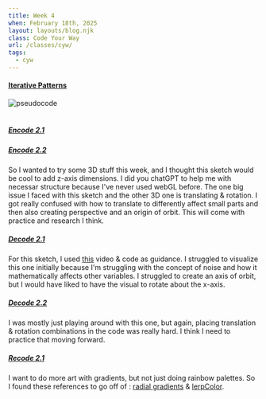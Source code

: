 ```yaml
---
title: Week 4
when: February 18th, 2025
layout: layouts/blog.njk
class: Code Your Way
url: /classes/cyw/
tags:
  - cyw
---
```


#### <a target="_blank" href="https://github.com/olivia-em/codeyourway">Iterative Patterns</a>

<div class="img-div">
<img class="blog-img" alt="pseudocode" src="https://cdn.glitch.me/d7ac8ce9-d6b5-4915-b92c-e6f0bf0d0c29/IMG_6303.jpg?v=1740355736091">
</div>
 <br>

##### <a target="_blank" href="https://olivia-em.github.io/codeyourway/decode3.1/index.html">Encode 2.1</a>

##### <a target="_blank" href="https://olivia-em.github.io/codeyourway/decode3.2/index.html">Encode 2.2</a>

So I wanted to try some 3D stuff this week, and I thought this sketch would be cool to add z-axis dimensions. I did you chatGPT
to help me with necessar structure because I've never used webGL before. The one big issue I faced with this sketch and the other 3D one is 
translating & rotation. I got really confused with how to translate to differently affect small parts and then also creating perspective and an origin of orbit. 
This will come with practice and research I think. 

 
##### <a target="_blank" href="https://olivia-em.github.io/codeyourway/decode3.3/index.html">Decode 2.1</a> 

For this sketch, I used <a target="_blank" href="https://www.youtube.com/watch?v=m3_eUixh89I">this</a> video & code as guidance. I struggled to visualize this one initially because I'm struggling with the concept of noise and 
how it mathematically affects other variables. I struggled to create an axis of orbit, but I would have liked to have the visual to rotate about the x-axis.  
 
##### <a target="_blank" href="https://olivia-em.github.io/codeyourway/decode3.4/index.html">Decode 2.2</a>

I was mostly just playing around with this one, but again, placing translation & rotation combinations in the code was really hard. I think I need to practice that moving forward. 
 
##### <a target="_blank" href="https://olivia-em.github.io/codeyourway/recode3/index.html">Recode 2.1</a>

I want to do more art with gradients, but not just doing rainbow palettes. So I found these references to go off of : <a target="_blank" href="https://editor.p5js.org/p5/sketches/Color:_Radial_Gradient">radial gradients</a> & <a target="_blank" href="https://p5js.org/reference/p5/lerpColor/"> lerpColor</a>.


